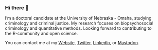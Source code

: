 ### Hi there 👋

I’m a doctoral candidate at the University of Nebraska - Omaha, studying criminology and criminal justice. My research focuses on biopsychosocial criminology and quantitative methods. Looking forward to contributing to the R-community and open science. 

You can contact me at my <a href = "https://www.nicholasvietto.com" >Website</a>, <a href = "https://twitter.com/ViettoNicholas">Twitter</a>, <a href = "http://www.linkedin.com/in/nicholas-vietto">LinkedIn</a>, or <a rel="me" href="https://fosstodon.org/@nvietto">Mastodon</a>.


  



